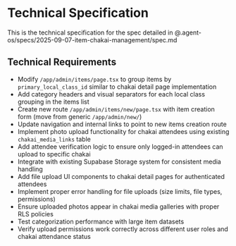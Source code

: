 # Technical Specification

This is the technical specification for the spec detailed in @.agent-os/specs/2025-09-07-item-chakai-management/spec.md

## Technical Requirements

- Modify `/app/admin/items/page.tsx` to group items by `primary_local_class_id` similar to chakai detail page implementation
- Add category headers and visual separators for each local class grouping in the items list
- Create new route `/app/admin/items/new/page.tsx` with item creation form (move from generic `/app/admin/new/`)
- Update navigation and internal links to point to new items creation route
- Implement photo upload functionality for chakai attendees using existing `chakai_media_links` table
- Add attendee verification logic to ensure only logged-in attendees can upload to specific chakai
- Integrate with existing Supabase Storage system for consistent media handling
- Add file upload UI components to chakai detail pages for authenticated attendees
- Implement proper error handling for file uploads (size limits, file types, permissions)
- Ensure uploaded photos appear in chakai media galleries with proper RLS policies
- Test categorization performance with large item datasets
- Verify upload permissions work correctly across different user roles and chakai attendance status